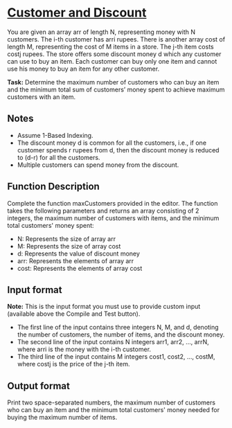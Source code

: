# [Customer and Discount][link]

You are given an array arr of length N, representing money with N customers. The i-th customer has arri rupees. There is another array cost of length M, representing the cost of M items in a store. The j-th item costs costj rupees. The store offers some discount money d which any customer can use to buy an item. Each customer can buy only one item and cannot use his money to buy an item for any other customer.

**Task:** Determine the maximum number of customers who can buy an item and the minimum total sum of customers’ money spent to achieve maximum customers with an item.

## Notes

- Assume 1-Based Indexing.
- The discount money d is common for all the customers, i.e., if one customer spends r rupees from d, then the discount money is reduced to (d-r) for all the customers.
- Multiple customers can spend money from the discount.

## Function Description

Complete the function maxCustomers provided in the editor. The function takes the following parameters and returns an array consisting of 2 integers, the maximum number of customers with items, and the minimum total customers' money spent:

- N: Represents the size of array arr
- M: Represents the size of array cost
- d: Represents the value of discount money
- arr: Represents the elements of array arr
- cost: Represents the elements of array cost

## Input format

**Note:** This is the input format you must use to provide custom input (available above the Compile and Test button).

- The first line of the input contains three integers N, M, and d, denoting the number of customers, the number of items, and the discount money.
- The second line of the input contains N integers arr1, arr2, …, arrN, where arri is the money with the i-th customer.
- The third line of the input contains M integers cost1, cost2, …, costM, where costj is the price of the j-th item.

## Output format

Print two space-separated numbers, the maximum number of customers who can buy an item and the minimum total customers' money needed for buying the maximum number of items.

[link]: https://www.hackerearth.com/practice/algorithms/searching/binary-search/practice-problems/algorithm/pirates-and-swords-89e51e63/
